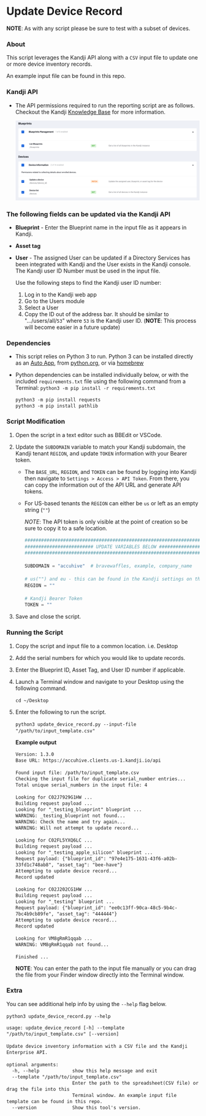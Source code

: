 # Update Device Record

**NOTE**: As with any script please be sure to test with a subset of devices.

### About

This script leverages the Kandji API along with a `CSV` input file to update one or more device inventory records.

An example input file can be found in this repo.

### Kandji API

- The API permissions required to run the reporting script are as follows. Checkout the Kandji [Knowledge Base](https://support.kandji.io) for more information.

    <img src="images/api_permissions.png" alt="drawing" width="1024"/>

### The following fields can be updated via the Kandji API

- **Blueprint** - Enter the Blueprint name in the input file as it appears in Kandji.
- **Asset tag**
- **User** - The assigned User can be updated if a Directory Services has been integrated with Kandji and the User exists in the Kandji console. The Kandji user ID Number must be used in the input file.

    Use the following steps to find the Kandji user ID number:

    1. Log in to the Kandji web app
    2. Go to the Users module
    3. Select a User
    4. Copy the ID out of the address bar. It should be similar to ".../users/all/`53`" where `53` is the Kandji user ID. (**NOTE**: This process will become easier in a future update)

### Dependencies

- This script relies on Python 3 to run. Python 3 can be installed directly as an [Auto App](https://updates.kandji.io/auto-app-python-3-214020), from [python.org](https://www.python.org/downloads/), or via [homebrew](https://brew.sh)

- Python dependencies can be installed individually below, or with the included `requirements.txt` file using the following command from a Terminal: `python3 -m pip install -r requirements.txt`

    ```
    python3 -m pip install requests
    python3 -m pip install pathlib
    ```

### Script Modification

1. Open the script in a text editor such as BBEdit or VSCode.
1. Update the `SUBDOMAIN` variable to match your Kandji subdomain, the Kandji tenant `REGION`, and update `TOKEN` information with your Bearer token.

    - The `BASE_URL`, `REGION`, and `TOKEN` can be found by logging into Kandji then navigate to `Settings > Access > API Token`. From there, you can copy the information out of the API URL and generate API tokens.
    - For US-based tenants the `REGION` can either be `us` or left as an empty string (`""`)

        *NOTE*: The API token is only visible at the point of creation so be sure to copy it to a safe location.

        ```python
        ########################################################################################
        ######################### UPDATE VARIABLES BELOW #######################################
        ########################################################################################

        SUBDOMAIN = "accuhive"  # bravewaffles, example, company_name

        # us("") and eu - this can be found in the Kandji settings on the Access tab
        REGION = ""

        # Kandji Bearer Token
        TOKEN = ""
        ```

1. Save and close the script.

### Running the Script

1. Copy the script and input file to a common location. i.e. Desktop
2. Add the serial numbers for which you would like to update records.
3. Enter the Blueprint ID, Asset Tag, and User ID number if applicable.
4. Launch a Terminal window and navigate to your Desktop using the following command.

    `cd ~/Desktop`

5. Enter the following to run the script.

    `python3 update_device_record.py --input-file "/path/to/input_template.csv"`
    
    **Example output**
    
    ```
    Version: 1.3.0
    Base URL: https://accuhive.clients.us-1.kandji.io/api
    
    Found input file: /path/to/input_template.csv
    Checking the input file for duplicate serial_number entries...
    Total unique serial_numbers in the input file: 4
    
    Looking for C02J7929G1HW ...
    Building request payload ...
    Looking for "_testing_blueprint" blueprint ...
    WARNING: _testing_blueprint not found...
    WARNING: Check the name and try again...
    WARNING: Will not attempt to update record...
    
    Looking for C02FL5YXQ6LC ...
    Building request payload ...
    Looking for "_testing_apple_silicon" blueprint ...
    Request payload: {"blueprint_id": "97e4e175-1631-43f6-a02b-33fd1c748ab8", "asset_tag": "bee-have"}
    Attempting to update device record...
    Record updated
    
    Looking for C02J202CG1HW ...
    Building request payload ...
    Looking for "_testing" blueprint ...
    Request payload: {"blueprint_id": "ee0c13ff-90ca-48c5-9b4c-7bc4b9cb89fe", "asset_tag": "444444"}
    Attempting to update device record...
    Record updated
    
    Looking for VM8gRmR1qqab ...
    WARNING: VM8gRmR1qqab not found...
    
    Finished ...
    ```

    **NOTE**: You can enter the path to the input file manually or you can drag the file from your Finder window directly into the Terminal window.


### Extra

You can see additional help info by using the `--help` flag below.

`python3 update_device_record.py --help`


```
usage: update_device_record [-h] --template "/path/to/input_template.csv" [--version]

Update device inventory information with a CSV file and the Kandji Enterprise API.

optional arguments:
  -h, --help            show this help message and exit
  --template "/path/to/input_template.csv"
                        Enter the path to the spreadsheet(CSV file) or drag the file into this
                        Terminal window. An example input file template can be found in this repo.
  --version             Show this tool's version.
```

